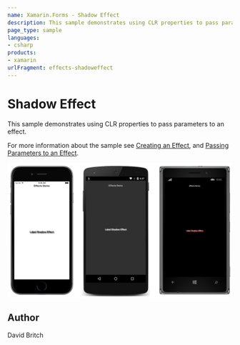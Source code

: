 ```yaml
---
name: Xamarin.Forms - Shadow Effect
description: This sample demonstrates using CLR properties to pass parameters to an effect.
page_type: sample
languages:
- csharp
products:
- xamarin
urlFragment: effects-shadoweffect
---
```

# Shadow Effect

This sample demonstrates using CLR properties to pass parameters to an effect.

For more information about the sample see [Creating an Effect](https://docs.microsoft.com/xamarin/xamarin-forms/app-fundamentals/effects/creating), and [Passing Parameters to an Effect](https://docs.microsoft.com/xamarin/xamarin-forms/app-fundamentals/effects/passing-parameters/).

![Shadow Effect application screenshot](Screenshots/01All.png "Shadow Effect application screenshot")

## Author

David Britch
